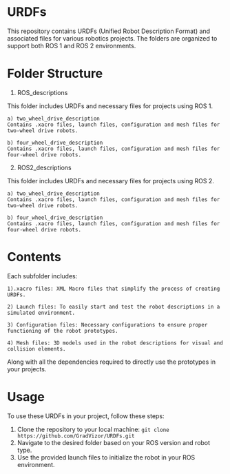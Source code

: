 # URDFs
This repository contains URDFs (Unified Robot Description Format) and associated files for various robotics projects. The folders are organized to support both ROS 1 and ROS 2 environments.

# Folder Structure
1) ROS_descriptions
   
This folder includes URDFs and necessary files for projects using ROS 1.

    a) two_wheel_drive_description
    Contains .xacro files, launch files, configuration and mesh files for two-wheel drive robots.
   
    b) four_wheel_drive_description
    Contains .xacro files, launch files, configuration and mesh files for four-wheel drive robots.
   
2) ROS2_descriptions
   
This folder includes URDFs and necessary files for projects using ROS 2.

    a) two_wheel_drive_description
    Contains .xacro files, launch files, configuration and mesh files for two-wheel drive robots.
    
    b) four_wheel_drive_description
    Contains .xacro files, launch files, configuration and mesh files for four-wheel drive robots.

# Contents

Each subfolder includes:

    1).xacro files: XML Macro files that simplify the process of creating URDFs.
    
    2) Launch files: To easily start and test the robot descriptions in a simulated environment.
    
    3) Configuration files: Necessary configurations to ensure proper functioning of the robot prototypes.
    
    4) Mesh files: 3D models used in the robot descriptions for visual and collision elements.
    
Along with all the dependencies required to directly use the prototypes in your projects.

# Usage
To use these URDFs in your project, follow these steps:
  1) Clone the repository to your local machine:
       ```git clone https://github.com/GradVizor/URDFs.git```
  3) Navigate to the desired folder based on your ROS version and robot type.
  4) Use the provided launch files to initialize the robot in your ROS environment.


